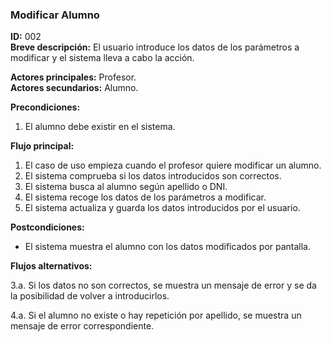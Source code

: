 ### Modificar Alumno

**ID:** 002  
**Breve descripción:** El usuario introduce los datos de los parámetros a modificar y el sistema lleva a cabo la acción.

**Actores principales:** Profesor.  
**Actores secundarios:** Alumno.

**Precondiciones:**
1. El alumno debe existir en el sistema.

**Flujo principal:**
1. El caso de uso empieza cuando el profesor quiere modificar un alumno.
2. El sistema comprueba si los datos introducidos son correctos.
3. El sistema busca al alumno según apellido o DNI.
4. El sistema recoge los datos de los parámetros a modificar.
5. El sistema actualiza y guarda los datos introducidos por el usuario.

**Postcondiciones:**
* El sistema muestra el alumno con los datos modificados por pantalla.

**Flujos alternativos:**

3.a. Si los datos no son correctos, se muestra un mensaje de error y se da la posibilidad de volver a introducirlos.

4.a. Si el alumno no existe o hay repetición por apellido, se muestra un mensaje de error correspondiente.
